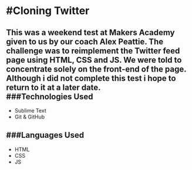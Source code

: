 #Cloning Twitter
=================
This was a weekend test at Makers Academy given to us by our coach Alex Peattie. The challenge was to reimplement the Twitter feed page using HTML, CSS and JS. We were told to concentrate solely on the front-end of the page. Although i did not complete this test i hope to return to it at a later date.  
###Technologies Used
----------
- Sublime Text
- Git & GitHub


###Languages Used
----------

- HTML
- CSS
- JS
